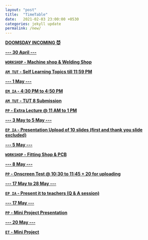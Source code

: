 ```yaml
---
layout: "post"
title:  "TimeTable"
date:   2021-02-03 23:00:00 +0530
categories: jekyll update
permalink: /new/
---
```


<u><b>DOOMSDAY INCOMING 😈

--- 30 April ---

`WORKSHOP` - Machine shop & Welding Shop

`AM TUT` - Self Learning Topics till 11:59 PM

--- 1 May ---

`EM IA` - 4:30 PM to 4:50 PM

`AM TUT` - TUT 8 Submission

`PP` - Extra Lecture @ 11 AM to 1 PM

--- 3 May to 5 May ---

`EP IA` - Presentation Upload of 10 slides (first and thank you slide excluded)

--- 5 May ---

`WORKSHOP` - Fitting Shop & PCB

--- 8 May ---

`PP` - Onscreen Test @ 10:30 to 11:45 + 20 for uploading

--- 17 May to 28 May ---

`EP IA` - Present it to teachers (Q & A session)

--- 17 May ---

`PP` - Mini Project Presentation 

--- 20 May ---

`ET` - Mini Project